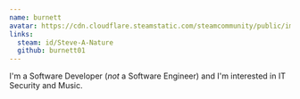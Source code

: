 ```yaml
---
name: burnett
avatar: https://cdn.cloudflare.steamstatic.com/steamcommunity/public/images/avatars/66/66ed6ca74b2ffdf3b3d3db85ab3cd49b3f1b31e1_full.jpg
links:
  steam: id/Steve-A-Nature
  github: burnett01
---
```

I'm a Software Developer (*not* a Software Engineer) and I'm interested in IT Security and Music.
